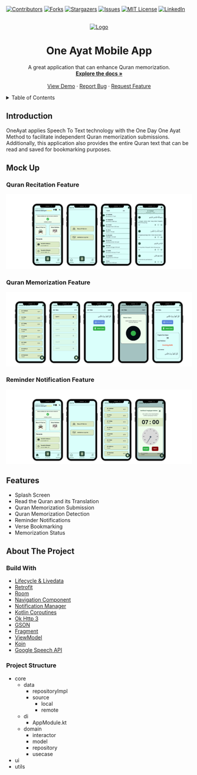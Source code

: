 [![Contributors][contributors-shield]][contributors-url]
[![Forks][forks-shield]][forks-url]
[![Stargazers][stars-shield]][stars-url]
[![Issues][issues-shield]][issues-url]
[![MIT License][license-shield]][license-url]
[![LinkedIn][linkedin-shield]][linkedin-url]

<!-- PROJECT LOGO -->
<br />
<div align="center">
  <a href="https://github.com/acalapatih/OneAyat_mobileApp">
    <img src="image/hafalin_logo.png" alt="Logo" width="200" height="200">
  </a>

  <h1 align="center">One Ayat Mobile App</h3>

  <p align="center">
    A great application that can enhance Quran memorization.
    <br />
    <a href="https://github.com/acalapatih/OneAyat_mobileApp"><strong>Explore the docs »</strong></a>
    <br />
    <br />
    <a href="https://github.com/acalapatih/OneAyat_mobileApp">View Demo</a>
    ·
    <a href="https://github.com/acalapatih/OneAyat_mobileApp/issues">Report Bug</a>
    ·
    <a href="https://github.com/acalapatih/OneAyat_mobileApp/issues">Request Feature</a>
  </p>
</div>

<!-- TABLE OF CONTENTS -->
<details>
  <summary>Table of Contents</summary>
  <ol>
    <li><a href="#introduction">Introduction</a></li>
    <li><a href="#mock-up">Mock Up</a></li>
    <li><a href="#features">Features</a></li>
    <li>
      <a href="#about-the-project">About The Project</a>
      <ul>
        <li><a href="#build-with">Build With</a></li>
        <li><a href="#project-structure">Project Structure</a></li>
      </ul>
    </li>
  </ol>
</details>

## Introduction
OneAyat applies Speech To Text technology with the One Day One Ayat Method to facilitate independent Quran memorization submissions. Additionally, this application also provides the entire Quran text that can be read and saved for bookmarking purposes.

## Mock Up
### Quran Recitation Feature
<img src="image/baca_quran.png" alt="Quran Recitation Feature">

### Quran Memorization Feature
<img src="image/hafalan_quran.png" alt="Quran Memorization Feature">

### Reminder Notification Feature
<img src="image/notifikasi_pengingat.png" alt="Reminder Notification Feature">

## Features
- Splash Screen
- Read the Quran and its Translation
- Quran Memorization Submission
- Quran Memorization Detection
- Reminder Notifications
- Verse Bookmarking
- Memorization Status
 
## About The Project
### Build With
- [Lifecycle & Livedata](https://developer.android.com/guide/components/activities/activity-lifecycle?hl=id)
- [Retrofit](https://square.github.io/retrofit/)
- [Room](https://developer.android.com/codelabs/android-room-with-a-view-kotlin)
- [Navigation Component](https://developer.android.com/guide/navigation/get-started)
- [Notification Manager](https://developer.android.com/reference/android/app/NotificationManager)
- [Kotlin Coroutines](https://www.googleadservices.com/pagead/aclk?sa=L&ai=DChcSEwiU2bPz88f_AhXVk2YCHXdgDDMYABAAGgJzbQ&ohost=www.google.com&cid=CAESbOD2gWGIEaIzh7xPUOGICyK2tbXIr0QUhhlGSrurjKcD6swxwpKj-7IrQ9_iwmDhml1_P_z6seVQZZNvkJ-fiMxTpf1xONyVn40ucS143xA8HR8Y35CCv_06CgyhYufQQc6JFf2g1WPjknZFow&sig=AOD64_1YR8UhDwd6LH3WrvCacezcHvoFUw&q&adurl&ved=2ahUKEwiUqKzz88f_AhUT7TgGHSukAJEQ0Qx6BAgIEAE)
- [Ok Http 3](https://square.github.io/okhttp/)
- [GSON](https://github.com/google/gson)
- [Fragment](https://developer.android.com/guide/fragments?hl=id)
- [ViewModel](https://developer.android.com/topic/libraries/architecture/viewmodel?hl=id)
- [Koin](https://insert-koin.io/)
- [Google Speech API](https://cloud.google.com/speech-to-text)

### Project Structure
- core
  - data
    - repositoryImpl
    - source
      - local
      - remote
  - di
    - AppModule.kt
  - domain
    - interactor
    - model
    - repository
    - usecase
- ui
- utils

<!-- MARKDOWN LINKS & IMAGES -->
<!-- https://www.markdownguide.org/basic-syntax/#reference-style-links -->
[contributors-shield]: https://img.shields.io/github/contributors/acalapatih/OneAyat_mobileApp.svg?style=for-the-badge
[contributors-url]: https://github.com/acalapatih/OneAyat_mobileApp/graphs/contributors
[forks-shield]: https://img.shields.io/github/forks/acalapatih/OneAyat_mobileApp.svg?style=for-the-badge
[forks-url]:https://github.com/acalapatih/OneAyat_mobileApp/network/members
[stars-shield]: https://img.shields.io/github/stars/acalapatih/OneAyat_mobileApp.svg?style=for-the-badge
[stars-url]: https://github.com/acalapatih/OneAyat_mobileApp/stargazers
[issues-shield]: https://img.shields.io/github/issues/acalapatih/OneAyat_mobileApp.svg?style=for-the-badge
[issues-url]: https://github.com/acalapatih/OneAyat_mobileApp/issues
[license-shield]: https://img.shields.io/github/license/acalapatih/MobilePQI_mobileApp.svg?style=for-the-badge
[license-url]: https://github.com/acalapatih/OneAyat_mobileApp/blob/main/LICENSE
[linkedin-shield]: https://img.shields.io/badge/-LinkedIn-black.svg?style=for-the-badge&logo=linkedin&colorB=555
[linkedin-url]: https://linkedin.com/in/amir-acalapati-henry
